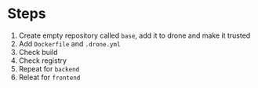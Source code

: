 # Steps

1. Create empty repository called `base`, add it to drone and make it trusted
1. Add `Dockerfile` and `.drone.yml`
1. Check build
1. Check registry
1. Repeat for `backend`
1. Releat for `frontend`